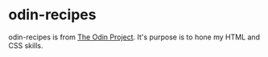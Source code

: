 # odin-recipes
odin-recipes is from [The Odin Project](https://www.theodinproject.com/lessons/foundations-recipes). It's purpose is to hone my HTML and CSS skills. 
